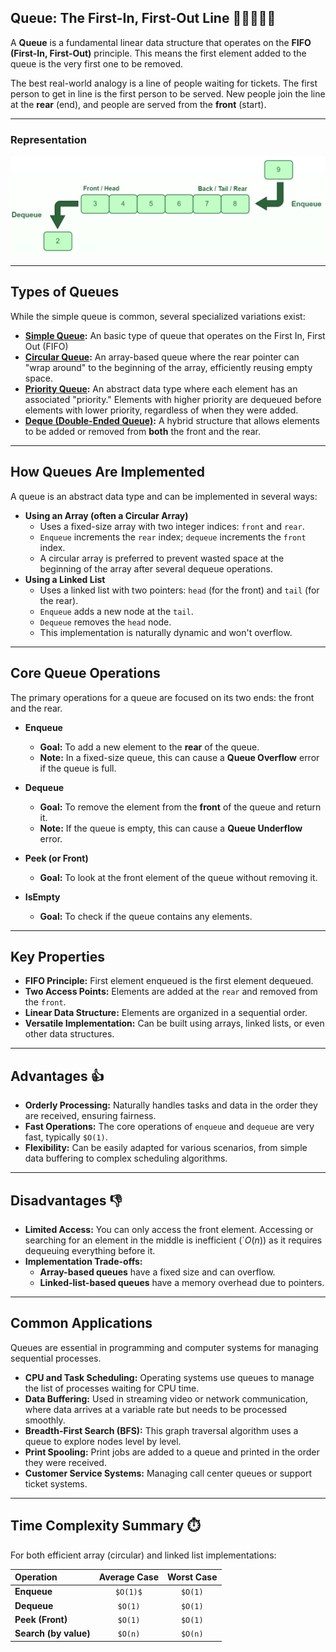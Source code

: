 ## Queue: The First-In, First-Out Line 🚶‍♂️🚶‍♀️🚶

A **Queue** is a fundamental linear data structure that operates on the **FIFO (First-In, First-Out)** principle. This means the first element added to the queue is the very first one to be removed.

The best real-world analogy is a line of people waiting for tickets. The first person to get in line is the first person to be served. New people join the line at the **rear** (end), and people are served from the **front** (start).

---

### Representation

![Queue](/assets/queue.png)

---

## Types of Queues

While the simple queue is common, several specialized variations exist:

* **[Simple Queue](Simple%20Queue/readme.md):** An basic type of queue that operates on the First In, First Out (FIFO)
* **[Circular Queue](Circular%20Queue/readme.md):** An array-based queue where the rear pointer can "wrap around" to the beginning of the array, efficiently reusing empty space.
* **[Priority Queue](Priority%20Queue/readme.md):** An abstract data type where each element has an associated "priority." Elements with higher priority are dequeued before elements with lower priority, regardless of when they were added.
* **[Deque (Double-Ended Queue)](Double%20Ended%20Queue/readme.md):** A hybrid structure that allows elements to be added or removed from **both** the front and the rear.

---

## How Queues Are Implemented

A queue is an abstract data type and can be implemented in several ways:

* **Using an Array (often a Circular Array)**
    * Uses a fixed-size array with two integer indices: `front` and `rear`.
    * `Enqueue` increments the `rear` index; `dequeue` increments the `front` index.
    * A circular array is preferred to prevent wasted space at the beginning of the array after several dequeue operations.
* **Using a Linked List**
    * Uses a linked list with two pointers: `head` (for the front) and `tail` (for the rear).
    * `Enqueue` adds a new node at the `tail`.
    * `Dequeue` removes the `head` node.
    * This implementation is naturally dynamic and won't overflow.

---

## Core Queue Operations

The primary operations for a queue are focused on its two ends: the front and the rear.

* **Enqueue**
    * **Goal:** To add a new element to the **rear** of the queue.
    * **Note:** In a fixed-size queue, this can cause a **Queue Overflow** error if the queue is full.

* **Dequeue**
    * **Goal:** To remove the element from the **front** of the queue and return it.
    * **Note:** If the queue is empty, this can cause a **Queue Underflow** error.

* **Peek (or Front)**
    * **Goal:** To look at the front element of the queue without removing it.

* **IsEmpty**
    * **Goal:** To check if the queue contains any elements.

---

## Key Properties

* **FIFO Principle:** First element enqueued is the first element dequeued.
* **Two Access Points:** Elements are added at the `rear` and removed from the `front`.
* **Linear Data Structure:** Elements are organized in a sequential order.
* **Versatile Implementation:** Can be built using arrays, linked lists, or even other data structures.

---

## Advantages 👍

* **Orderly Processing:** Naturally handles tasks and data in the order they are received, ensuring fairness.
* **Fast Operations:** The core operations of `enqueue` and `dequeue` are very fast, typically `$O(1)`.
* **Flexibility:** Can be easily adapted for various scenarios, from simple data buffering to complex scheduling algorithms.

---

## Disadvantages 👎

* **Limited Access:** You can only access the front element. Accessing or searching for an element in the middle is inefficient (`$O(n)$) as it requires dequeuing everything before it.
* **Implementation Trade-offs:**
    * **Array-based queues** have a fixed size and can overflow.
    * **Linked-list-based queues** have a memory overhead due to pointers.

---

## Common Applications

Queues are essential in programming and computer systems for managing sequential processes.
* **CPU and Task Scheduling:** Operating systems use queues to manage the list of processes waiting for CPU time.
* **Data Buffering:** Used in streaming video or network communication, where data arrives at a variable rate but needs to be processed smoothly.
* **Breadth-First Search (BFS):** This graph traversal algorithm uses a queue to explore nodes level by level.
* **Print Spooling:** Print jobs are added to a queue and printed in the order they were received.
* **Customer Service Systems:** Managing call center queues or support ticket systems.

---

## Time Complexity Summary ⏱️

For both efficient array (circular) and linked list implementations:

| Operation       | Average Case | Worst Case |
| :-------------- | :----------: | :--------: |
| **Enqueue** |    `$O(1)$`   |   `$O(1)`   |
| **Dequeue** |    `$O(1)`   |   `$O(1)`   |
| **Peek (Front)**|    `$O(1)`   |   `$O(1)`   |
| **Search (by value)**|    `$O(n)`   |   `$O(n)`   |